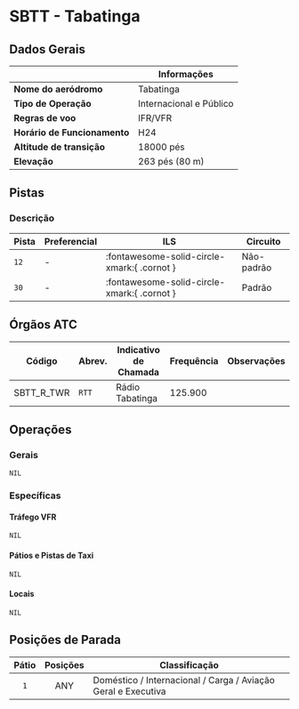 # SBTT - Tabatinga

## Dados Gerais

|                              | Informações                         |
|------------------------------|-------------------------------------|
| **Nome do aeródromo**        | Tabatinga                           |
| **Tipo de Operação**         | Internacional e Público             |
| **Regras de voo**            | IFR/VFR                             |
| **Horário de Funcionamento** | H24                                 |
| **Altitude de transição**    | 18000 pés                           |
| **Elevação**                 | 263 pés (80 m)                      |

## Pistas

### Descrição

| Pista | Preferencial  | ILS                                         | Circuito   |
|-------|---------------|---------------------------------------------|------------|
| `12`  | -             | :fontawesome-solid-circle-xmark:{ .cornot } | Não-padrão |
| `30`  | -             | :fontawesome-solid-circle-xmark:{ .cornot } | Padrão     | 

<!--
### Configurações

| Configuração | Decolagem   | Pouso       | Observações                                                                                     |
| ------------ | ----------- | ----------- | ----------------------------------------------------------------------------------------------- |
| **LESTE**    | `11L` `11R` | `11L` `11R` | Prioriza-se a `11L` nas saídas para o setor **NORTE** e a `11R` nas saídas para o setor **SUL** |
| **OESTE**    | `29L` `29R` | `29L` `29R` | Prioriza-se a `29R` nas saídas para o setor **NORTE** e a `29L` nas saídas para o setor **SUL** |
-->

## Órgãos ATC

| Código     | Abrev. | Indicativo de Chamada | Frequência | Observações |
| ---------- | ------ | --------------------- | ---------- | ----------- |
| SBTT_R_TWR | `RTT`  | Rádio Tabatinga       | 125.900    |             |

## Operações

### Gerais

`NIL`

### Específicas

#### Tráfego VFR

`NIL`

#### Pátios e Pistas de Taxi

`NIL`

#### Locais

`NIL`

## Posições de Parada

| Pátio     | Posições  | Classificação                     |
|:---------:|:---------:|-----------------------------------|
| `1`       | ANY       | Doméstico / Internacional / Carga / Aviação Geral e Executiva |